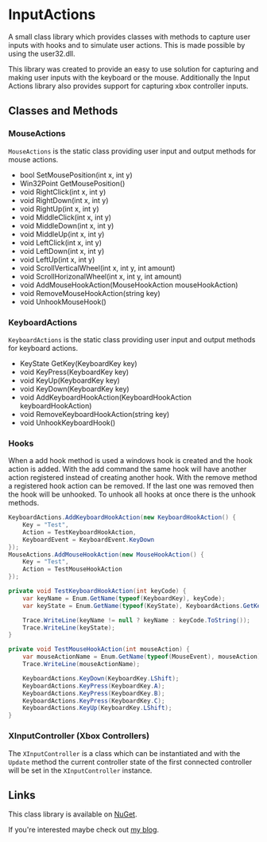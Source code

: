 # InputActions
A small class library which provides classes with methods to capture user inputs with hooks and to simulate user actions.
This is made possible by using the user32.dll.

This library was created to provide an easy to use solution for capturing and making user inputs with the keyboard or the mouse.
Additionally the Input Actions library also provides support for capturing xbox controller inputs.

## Classes and Methods
### MouseActions
`MouseActions` is the static class providing user input and output methods for mouse actions.
- bool SetMousePosition(int x, int y)
- Win32Point GetMousePosition()
- void RightClick(int x, int y)
- void RightDown(int x, int y)
- void RightUp(int x, int y)
- void MiddleClick(int x, int y)
- void MiddleDown(int x, int y)
- void MiddleUp(int x, int y)
- void LeftClick(int x, int y)
- void LeftDown(int x, int y)
- void LeftUp(int x, int y)
- void ScrollVerticalWheel(int x, int y, int amount)
- void ScrollHorizonalWheel(int x, int y, int amount)
- void AddMouseHookAction(MouseHookAction mouseHookAction)
- void RemoveMouseHookAction(string key)
- void UnhookMouseHook()

### KeyboardActions
`KeyboardActions` is the static class providing user input and output methods for keyboard actions.
- KeyState GetKey(KeyboardKey key)
- void KeyPress(KeyboardKey key)
- void KeyUp(KeyboardKey key)
- void KeyDown(KeyboardKey key)
- void AddKeyboardHookAction(KeyboardHookAction keyboardHookAction)
- void RemoveKeyboardHookAction(string key)
- void UnhookKeyboardHook()

### Hooks
When a add hook method is used a windows hook is created and the hook action is added. With the add command the same hook will have another action registered instead of creating another hook. With the remove method a registered hook action can be removed. If the last one was removed then the hook will be unhooked. To unhook all hooks at once there is the unhook methods.

```cs
KeyboardActions.AddKeyboardHookAction(new KeyboardHookAction() {
    Key = "Test",
    Action = TestKeyboardHookAction,
    KeyboardEvent = KeyboardEvent.KeyDown
});
MouseActions.AddMouseHookAction(new MouseHookAction() {
    Key = "Test",
    Action = TestMouseHookAction
});
```

```cs
private void TestKeyboardHookAction(int keyCode) {
    var keyName = Enum.GetName(typeof(KeyboardKey), keyCode);
    var keyState = Enum.GetName(typeof(KeyState), KeyboardActions.GetKey(KeyboardKey.LShift));

    Trace.WriteLine(keyName != null ? keyName : keyCode.ToString());
    Trace.WriteLine(keyState);
}
```

```cs
private void TestMouseHookAction(int mouseAction) {
    var mouseActionName = Enum.GetName(typeof(MouseEvent), mouseAction);
    Trace.WriteLine(mouseActionName);

    KeyboardActions.KeyDown(KeyboardKey.LShift);
    KeyboardActions.KeyPress(KeyboardKey.A);
    KeyboardActions.KeyPress(KeyboardKey.B);
    KeyboardActions.KeyPress(KeyboardKey.C);
    KeyboardActions.KeyUp(KeyboardKey.LShift);
}
```

### XInputController (Xbox Controllers)
The `XInputController` is a class which can be instantiated and with the `Update` method the current controller state of the first connected controller will be set in the `XInputController` instance.

## Links
This class library is available on [NuGet](https://www.nuget.org/packages/SilvanBauer.InputActions).

If you're interested maybe check out [my blog](https://silvanbauer.wixsite.com/silvan-bauers-blog).
